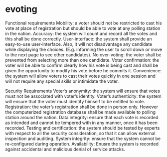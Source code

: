 # evoting

Functional requirements
Mobility: a voter should not be restricted to cast his vote at place of registration but should be able to vote at any polling station in the nation.
Accuracy: the system will count and record all the votes and this shall be done correctly.
User-interface: the system shall provide an easy-to-use user-interface. Also, it will not disadvantage any candidate while displaying the choices. (E.g. informing the user to scroll down or move to the next page to see other candidates).
No over-voting: the voter shall be prevented from selecting more than one candidate.
Voter confirmation: the voter will be able to confirm clearly how his vote is being cast and shall be given the opportunity to modify his vote before he commits it.
Convenience: the system will allow voters to cast their votes quickly in one session and will not require any special skills or intimidate the voter.

Security Requirements
Voter’s anonymity: the system will ensure that votes must not be associated with voter’s identity.
Voter’s authenticity: the system will ensure that the voter must identify himself to be entitled to vote.
Registration: the voter’s registration shall be done in person only. However the computerized registration database shall be made available to polling station around the nation.
Data integrity: ensure that each vote is recorded as intended and cannot be tempered with in any manner, once it has been recorded.
Testing and certification: the system should be tested by experts with respect to all the security consideration, so that it can allow external inspection and auditing.
System integrity: ensure that the system cannot be re-configured during operation.
Availability: Enusre the system is recorded against accidental and malicious denial of service attacks.
